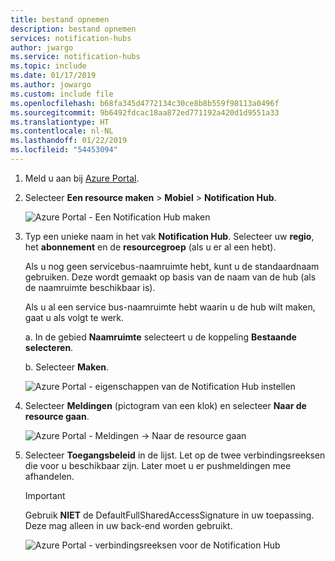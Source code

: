 ```yaml
---
title: bestand opnemen
description: bestand opnemen
services: notification-hubs
author: jwargo
ms.service: notification-hubs
ms.topic: include
ms.date: 01/17/2019
ms.author: jowargo
ms.custom: include file
ms.openlocfilehash: b68fa345d4772134c30ce8b8b559f98113a0496f
ms.sourcegitcommit: 9b6492fdcac18aa872ed771192a420d1d9551a33
ms.translationtype: HT
ms.contentlocale: nl-NL
ms.lasthandoff: 01/22/2019
ms.locfileid: "54453094"
---
```

1. Meld u aan bij [Azure Portal](https://portal.azure.com).

2. Selecteer **Een resource maken** > **Mobiel** > **Notification Hub**.

      ![Azure Portal - Een Notification Hub maken](./media/notification-hubs-portal-create-new-hub/notification-hubs-azure-portal-create.png)

3. Typ een unieke naam in het vak **Notification Hub**. Selecteer uw **regio**, het **abonnement** en de **resourcegroep** (als u er al een hebt).

      Als u nog geen servicebus-naamruimte hebt, kunt u de standaardnaam gebruiken. Deze wordt gemaakt op basis van de naam van de hub (als de naamruimte beschikbaar is).

      Als u al een service bus-naamruimte hebt waarin u de hub wilt maken, gaat u als volgt te werk.

    a. In de gebied **Naamruimte** selecteert u de koppeling **Bestaande selecteren**.

    b. Selecteer **Maken**.

    ![Azure Portal - eigenschappen van de Notification Hub instellen](./media/notification-hubs-portal-create-new-hub/notification-hubs-azure-portal-settings.png)

4. Selecteer **Meldingen** (pictogram van een klok) en selecteer **Naar de resource gaan**.

      ![Azure Portal - Meldingen -> Naar de resource gaan](./media/notification-hubs-portal-create-new-hub/notification-go-to-resource.png)
5. Selecteer **Toegangsbeleid** in de lijst. Let op de twee verbindingsreeksen die voor u beschikbaar zijn. Later moet u er pushmeldingen mee afhandelen.

      >[!IMPORTANT]
      >Gebruik **NIET** de DefaultFullSharedAccessSignature in uw toepassing. Deze mag alleen in uw back-end worden gebruikt.
      >

      ![Azure Portal - verbindingsreeksen voor de Notification Hub](./media/notification-hubs-portal-create-new-hub/notification-hubs-connection-strings-portal.png)

